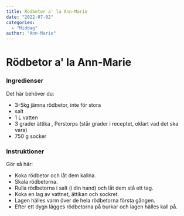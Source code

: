 ```yaml
---
title: Rödbetor a' la Ann-Marie
date: "2022-07-02"
categories:
  - "Middag"
author: "Ann-Marie"
---
```


# Rödbetor a' la Ann-Marie

### Ingredienser

Det här behöver du:

- 3-5kg jämna rödbetor, inte för stora
- salt
- 1 L vatten
- 3 grader ättika , Perstorps (står grader i receptet, oklart vad det ska vara)
- 750 g socker

### Instruktioner

Gör så här:

- Koka rödbetor och låt dem kallna.
- Skala rödbetorna. 
- Rulla rödbetorna i salt (i din hand) och låt dem stå ett tag.
- Koka en lag av vattnet, ättikan och sockret.
- Lagen hälles varm över de hela rödbetorna första gången.
- Efter ett dygn lägges rödbetorna på burkar och lagen hälles kall på.
